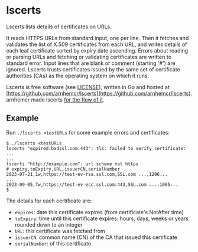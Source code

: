 # lscerts

Lscerts lists details of certificates on URLs.

It reads HTTPS URLs from standard input, one per line.
Then it fetches and validates the list of X.509 certificates from each URL,
and writes details of each leaf certificate
sorted by expiry date ascending.
Errors about reading or parsing URLs and fetching or
validating certificates are written to standard error.
Input lines that are blank or comment (starting '#') are ignored.
Lscerts trusts certificates issued by the same set of
certificate authorities (CAs) as the operating system on which it runs.

Lscerts is free software (see [LICENSE](LICENSE)), written in Go and hosted at
[https://github.com/arnhemcr/lscerts](https://github.com/arnhemcr/lscerts).
arnhemcr made lscerts
[for the flow of it](https://en.wikipedia.org/wiki/Flow_%28psychology%29).

## Example

Run ``./lscerts <testURLs`` for some example errors and certificates:

    $ ./lscerts <testURLs
    lscerts "expired.badssl.com:443": tls: failed to verify certificate: ...
    ...
    lscerts "http://example.com": url scheme not https
    # expiry,toExpiry,URL,issuerCN,serialNumber
    2023-07-21,1w,https://test-ev-rsa.ssl.com,SSL.com ...,1206...
    ...
    2023-09-05,7w,https://test-ev-ecc.ssl.com:443,SSL.com ...,1005...
    $

The details for each certificate are:

 * ``expires``:      date this certificate expires (from certificate's NotAfter time)
 * ``toExpiry``:     time until this certificate expires:
                     hours, days, weeks or years rounded down to an integer
 * ``URL``:          this certificate was fetched from
 * ``issuerCN``:     common name (CN) of the CA that issued this certificate
 * ``serialNumber``: of this certificate

